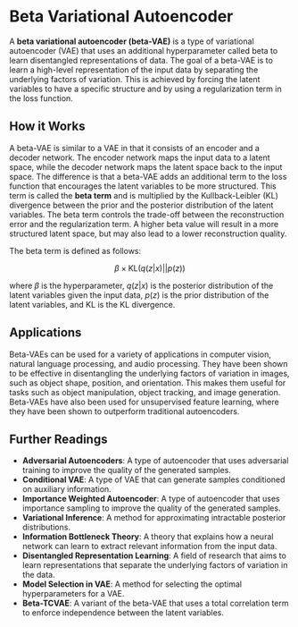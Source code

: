 # Beta Variational Autoencoder

A **beta variational autoencoder (beta-VAE)** is a type of variational autoencoder (VAE) that uses an additional hyperparameter called beta to learn disentangled representations of data. The goal of a beta-VAE is to learn a high-level representation of the input data by separating the underlying factors of variation. This is achieved by forcing the latent variables to have a specific structure and by using a regularization term in the loss function. 

## How it Works

A beta-VAE is similar to a VAE in that it consists of an encoder and a decoder network. The encoder network maps the input data to a latent space, while the decoder network maps the latent space back to the input space. The difference is that a beta-VAE adds an additional term to the loss function that encourages the latent variables to be more structured. This term is called the **beta term** and is multiplied by the Kullback-Leibler (KL) divergence between the prior and the posterior distribution of the latent variables. The beta term controls the trade-off between the reconstruction error and the regularization term. A higher beta value will result in a more structured latent space, but may also lead to a lower reconstruction quality.

The beta term is defined as follows:

$$
\beta \times \text{KL}(q(z|x) || p(z))
$$

where $\beta$ is the hyperparameter, $q(z|x)$ is the posterior distribution of the latent variables given the input data, $p(z)$ is the prior distribution of the latent variables, and $\text{KL}$ is the KL divergence.

## Applications

Beta-VAEs can be used for a variety of applications in computer vision, natural language processing, and audio processing. They have been shown to be effective in disentangling the underlying factors of variation in images, such as object shape, position, and orientation. This makes them useful for tasks such as object manipulation, object tracking, and image generation. Beta-VAEs have also been used for unsupervised feature learning, where they have been shown to outperform traditional autoencoders.

## Further Readings

- **Adversarial Autoencoders**: A type of autoencoder that uses adversarial training to improve the quality of the generated samples.
- **Conditional VAE**: A type of VAE that can generate samples conditioned on auxiliary information.
- **Importance Weighted Autoencoder**: A type of autoencoder that uses importance sampling to improve the quality of the generated samples.
- **Variational Inference**: A method for approximating intractable posterior distributions.
- **Information Bottleneck Theory**: A theory that explains how a neural network can learn to extract relevant information from the input data.
- **Disentangled Representation Learning**: A field of research that aims to learn representations that separate the underlying factors of variation in the data.
- **Model Selection in VAE**: A method for selecting the optimal hyperparameters for a VAE.
- **Beta-TCVAE**: A variant of the beta-VAE that uses a total correlation term to enforce independence between the latent variables.
